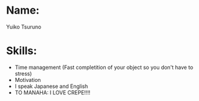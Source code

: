 # Name:
Yuiko Tsuruno

# Skills:
* Time management (Fast completition of your object so you don't have to stress)
* Motivation
* I speak Japanese and English
* TO MANAHA: I LOVE CREPE!!!!
